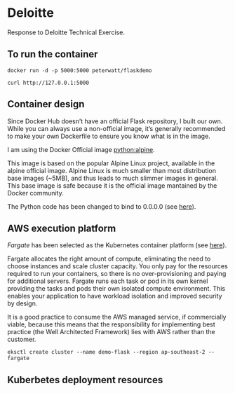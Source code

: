 # Deloitte

Response to Deloitte Technical Exercise.

## To run the container

```
docker run -d -p 5000:5000 peterwatt/flaskdemo

curl http://127.0.0.1:5000
```

## Container design

Since Docker Hub doesn’t have an official Flask repository, I built our own. While you can always use a non-official image, it’s generally recommended to make your own Dockerfile to ensure you know what is in the image. 

I am using the Docker Official image [python:alpine](https://hub.docker.com/_/python).

This image is based on the popular Alpine Linux project, available in the alpine official image. Alpine Linux is much smaller than most distribution base images (~5MB), and thus leads to much slimmer images in general. This base image is safe because it is the official image mantained by the Docker community.

The Python code has been changed to bind to 0.0.0.0 (see [here](https://stackoverflow.com/questions/30323224/deploying-a-minimal-flask-app-in-docker-server-connection-issues)). 

## AWS execution platform

*Fargate* has been selected as the Kubernetes container platform (see [here](https://aws.amazon.com/blogs/aws/amazon-eks-on-aws-fargate-now-generally-available/)).

Fargate allocates the right amount of compute, eliminating the need to choose instances and scale cluster capacity. You only pay for the resources required to run your containers, so there is no over-provisioning and paying for additional servers. Fargate runs each task or pod in its own kernel providing the tasks and pods their own isolated compute environment. This enables your application to have workload isolation and improved security by design.

It is a good practice to consume the AWS managed service, if commercially viable, because this means that the responsibility for implementing best practice (the Well Architected Framework) lies with AWS rather than the customer.

```
eksctl create cluster --name demo-flask --region ap-southeast-2 --fargate
```



## Kuberbetes deployment resources


